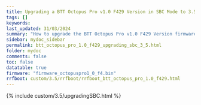 ```yaml
---
title: Upgrading a BTT Octopus Pro v1.0 F429 Version in SBC Mode to 3.5.0 from earlier versions in RRF 3.5.0 Onwards
tags: []
keywords: 
last_updated: 31/03/2024
summary: "How to upgrade the BTT Octopus Pro v1.0 F429 Version firmware in SBC Mode"
sidebar: mydoc_sidebar
permalink: btt_octopus_pro_1.0_f429_upgrading_sbc_3_5.html
folder: mydoc
comments: false
toc: false
datatable: true
firmware: "firmware_octopuspro1_0_f4.bin"
rrfboot: custom/3.5/rrfboot/rrfboot_btt_octopus_pro_1.0_f429.html
---
```


{% include custom/3.5/upgradingSBC.html %}
